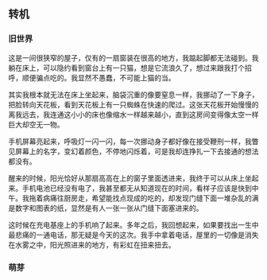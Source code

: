 ## 转机


### 旧世界

这是一间很狭窄的屋子，仅有的一扇窗装在很高的地方，我踮起脚都无法碰到。我躺在床上，可以隐约看到窗台上有一只猫，想是它流浪久了，想过来跟我打个招呼，顺便骗点吃的。我显然不愚蠢，不可能上猫的当。

其实我根本就无法在床上坐起来，脑袋沉重的像要窒息一样，我挪动了一下身子，把脸转向天花板，看到天花板上有一只蜘蛛在快速的爬过。这张天花板开始慢慢的离我远去，我连通这小小的床也像缩水一样越来越小，直到这房间变得像太空一样巨大却空无一物。

手机屏幕亮起来，呼吸灯一闪一闪，每一次挪动身子都好像在接受鞭刑一样，我瞥见屏幕上的名字，变幻着颜色，不停地闪烁着，可是我却连挣扎一下去接通的想法都没有。

醒来的时候，阳光恰好从那扇高高在上的窗子里面透进来，我终于可以从床上坐起来。手机电池已经没有电了，我甚至都无从知道现在的时间，看样子应该是快到中午。我拖着病痛往厨房走，希望能找点现成的吃的，却发现门缝下面一堆杂乱的满是数字和图表的纸，显然是有人一张一张从门缝下面塞进来的。

这时候在充电基座上的手机响了起来。多年之后，我回想起来，如果要找出一生中最悲痛的一通电话，那无疑是今天的这次。我手中拿着电话，屋里的一切像是消失在水雾之中，阳光照进来的地方，有彩虹在扭来扭去。


### 萌芽










